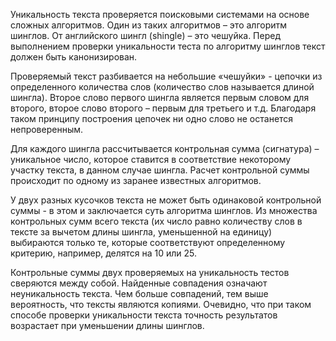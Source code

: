Уникальность текста проверяется поисковыми системами на основе сложных алгоритмов. Один из таких алгоритмов – это алгоритм шинглов. От английского шингл (shingle) – это чешуйка. Перед выполнением проверки уникальности теста по алгоритму шинглов текст должен быть канонизирован.

Проверяемый текст разбивается на небольшие «чешуйки» - цепочки из определенного количества слов (количество слов называется длиной шингла). Второе слово первого шингла является первым словом для второго, второе слово второго – первым для третьего и т.д. Благодаря таком принципу построения цепочек ни одно слово не останется непроверенным.

Для каждого шингла рассчитывается контрольная сумма (сигнатура) – уникальное число, которое ставится в соответствие некоторому участку текста, в данном случае шингла. Расчет контрольной суммы происходит по одному из заранее известных алгоритмов.

У двух разных кусочков текста не может быть одинаковой контрольной суммы - в этом и заключается суть алгоритма шинглов. Из множества контрольных сумм всего текста (их число равно количеству слов в тексте за вычетом длины шингла, уменьшенной на единицу) выбираются только те, которые соответствуют определенному критерию, например, делятся на 10 или 25.

Контрольные суммы двух проверяемых на уникальность тестов сверяются между собой. Найденные совпадения означают неуникальность текста. Чем больше совпадений, тем выше вероятность, что тексты являются копиями. Очевидно, что при таком способе проверки уникальности текста точность результатов возрастает при уменьшении длины шинглов.